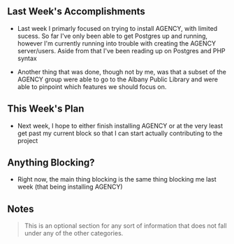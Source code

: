 ## Last Week's Accomplishments

 - Last week I primarly focused on trying to install AGENCY, with limited sucess. So far I've only been able to get Postgres up and running, however I'm currently running into trouble with creating the AGENCY server/users. Aside from that I've been reading up on Postgres and PHP syntax

 - Another thing that was done, though not by me, was that a subset of the AGENCY group were able to go to the Albany Public Library and were able to pinpoint which features we should focus on.

## This Week's Plan

- Next week, I hope to either finish installing AGENCY or at the very least get past my current block so that I can start actually contributing to the project

## Anything Blocking?

- Right now, the main thing blocking is the same thing blocking me last week (that being installing AGENCY)

## Notes

> This is an optional section for any sort of information that does not fall under any of the other categories.
